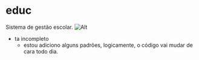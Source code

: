 # educ
Sistema de gestão escolar.
![Alt](https://i.imgur.com/Ak0APrQ.png)

* ta incompleto
  * estou adiciono alguns padrões, logicamente, o código vai mudar de cara todo dia.
